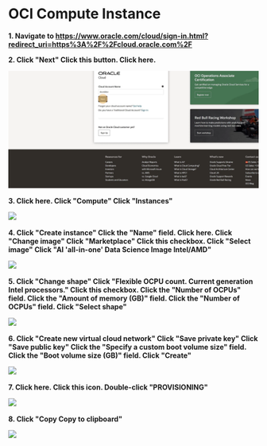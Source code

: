 #  OCI Compute Instance

**1. Navigate to https://www.oracle.com/cloud/sign-in.html?redirect_uri=https%3A%2F%2Fcloud.oracle.com%2F**

**2. Click "Next"
Click this button.
Click here.**

![](images/1.webp)

**3. Click here.
Click "Compute"
Click "Instances"**

![](https://colony-recorder.s3.amazonaws.com/files/2023-05-06/264128d6-534a-4fe9-9116-c59758b159cf/stack_animation.webp)

**4. Click "Create instance"
Click the "Name" field.
Click here.
Click "Change image"
Click "Marketplace"
Click this checkbox.
Click "Select image"
Click "AI 'all-in-one' Data Science Image Intel/AMD"**

![](https://colony-recorder.s3.amazonaws.com/files/2023-05-06/31ca0d20-bae3-4393-8fbe-1d15049912fe/stack_animation.webp)

**5. Click "Change shape"
Click "Flexible OCPU count. Current generation Intel processors."
Click this checkbox.
Click the "Number of OCPUs" field.
Click the "Amount of memory (GB)" field.
Click the "Number of OCPUs" field.
Click "Select shape"**

![](https://colony-recorder.s3.amazonaws.com/files/2023-05-06/010e6545-0540-42de-8d56-3423c6880372/stack_animation.webp)

**6. Click "Create new virtual cloud network"
Click "Save private key"
Click "Save public key"
Click the "Specify a custom boot volume size" field.
Click the "Boot volume size (GB)" field.
Click "Create"**

![](https://colony-recorder.s3.amazonaws.com/files/2023-05-06/80d4b5d8-3184-40a4-b266-f722416a14f2/stack_animation.webp)

**7. Click here.
Click this icon.
Double-click "PROVISIONING"**

![](https://colony-recorder.s3.amazonaws.com/files/2023-05-06/46f0c9a2-3afb-4831-a209-595bf001d2cf/stack_animation.webp)

**8. Click "Copy
Copy to clipboard"**

![](https://ajeuwbhvhr.cloudimg.io/colony-recorder.s3.amazonaws.com/files/2023-05-06/a74ae329-8942-4bd1-855f-e902d178a2f0/ascreenshot.jpeg?tl_px=1930,543&br_px=3330,1330&sharp=0.8&width=560&wat_scale=50&wat=1&wat_opacity=0.7&wat_gravity=northwest&wat_url=https://colony-labs-public.s3.us-east-2.amazonaws.com/images/watermarks/watermark_default.png&wat_pad=262,139)


